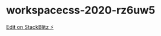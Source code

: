 # workspacecss-2020-rz6uw5

[Edit on StackBlitz ⚡️](https://stackblitz.com/edit/workspacecss-2020-rz6uw5)
